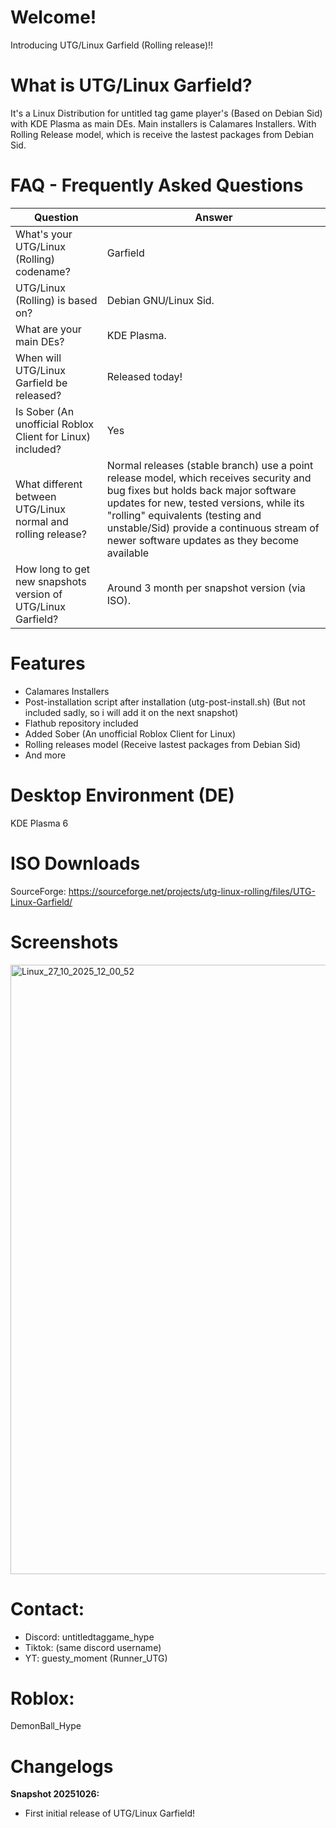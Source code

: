 # Welcome!
Introducing UTG/Linux Garfield (Rolling release)!!

# What is UTG/Linux Garfield?
It's a Linux Distribution for untitled tag game player's (Based on Debian Sid) with KDE Plasma as main DEs. Main installers is Calamares Installers. With Rolling Release model, which is receive the lastest packages from Debian Sid.

# FAQ - Frequently Asked Questions
| **Question** | **Answer** |
|--------------|------------|
| What's your UTG/Linux (Rolling) codename? | Garfield |
| UTG/Linux (Rolling) is based on? | Debian GNU/Linux Sid. |
| What are your main DEs? | KDE Plasma. |
| When will UTG/Linux Garfield be released? | Released today! |
| Is Sober (An unofficial Roblox Client for Linux) included? | Yes |
| What different between UTG/Linux normal and rolling release? | Normal releases (stable branch) use a point release model, which receives security and bug fixes but holds back major software updates for new, tested versions, while its "rolling" equivalents (testing and unstable/Sid) provide a continuous stream of newer software updates as they become available |
| How long to get new snapshots version of UTG/Linux Garfield? | Around 3 month per snapshot version (via ISO). |

# Features
- Calamares Installers
- Post-installation script after installation (utg-post-install.sh) (But not included sadly, so i will add it on the next snapshot)
- Flathub repository included
- Added Sober (An unofficial Roblox Client for Linux)
- Rolling releases model (Receive lastest packages from Debian Sid)
- And more

# Desktop Environment (DE)
KDE Plasma 6

# ISO Downloads
SourceForge: https://sourceforge.net/projects/utg-linux-rolling/files/UTG-Linux-Garfield/

# Screenshots
<img width="1920" height="975" alt="Linux_27_10_2025_12_00_52" src="https://github.com/user-attachments/assets/09492df7-ca98-4489-acbb-dce1842b50e2" />

# Contact:
- Discord: untitledtaggame_hype
- Tiktok: (same discord username)
- YT: guesty_moment (Runner_UTG)

# Roblox:
DemonBall_Hype

# Changelogs
**Snapshot 20251026:**
- First initial release of UTG/Linux Garfield!
